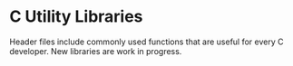 # C Utility Libraries
Header files include commonly used functions that are useful for every C developer.
New libraries are work in progress.
